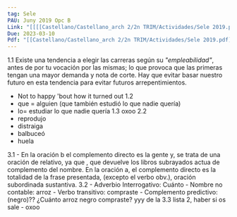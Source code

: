 ```yaml
---
tag: Sele
PAU: Juny 2019 Opc B
Link: "[[[[Castellano/Castellano_arch 2/2n TRIM/Actividades/Sele 2019.pdf]]]]"
Due: 2023-03-10
Pdf: "[[Castellano/Castellano_arch 2/2n TRIM/Actividades/Sele 2019.pdf]]"
---
```

1.1
Existe una tendencia a elegir las carreras según su *"empleabilidad"*, antes de por tu vocación por las mismas; lo que provoca que las primeras tengan una mayor demanda y nota de corte. Hay que evitar basar nuestro futuro en esta tendencia para evitar futuros arrepentimientos.
- Not to happy 'bout how it turned out
1.2
- que = alguien (que también estudió lo que nadie quería)
- lo= estudiar lo que nadie quería
1.3
oxoo
2.2
- reprodujo
- distraiga
- balbuceó
- huela

3.1
	- En la oración b el complemento directo es la gente y, se trata de una oración de relativo, ya que , que devuelve los libros subrayados actua de complemento del nombre. En la oración a, el complemento directo es la totalidad de la frase presentada, (excepto el verbo obv.), oración subordinada sustantiva.
3.2
	- Adverbio Interrogativo: Cuánto
	- Nombre no contable: arroz
	- Verbo transitivo: compraste
	- Complemento predictivo: (negro)??
	¿Cuánto arroz negro compraste?
yyy de la 3.3 lista 2, haber si os sale
	- oxoo
